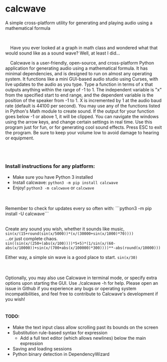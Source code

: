 # calcwave
A simple cross-platform utility for generating and playing audio using a mathematical formula
<br>


<br/>


&nbsp;&nbsp;&nbsp;&nbsp;Have you ever looked at a graph in math class and wondered what that would sound like as a sound wave? Well, at least I did... 

&nbsp;&nbsp;&nbsp;&nbsp;Calcwave is a user-friendly, open-source, and cross-platform Python application for generating audio using a mathematical formula. It has minimal dependencies, and is designed to run on almost any operating system. It functions like a mini GUI-based audio studio using Curses, with live updates to the audio as you type. Type a function in terms of x that outputs anything within the range of -1 to 1. The independent variable is "x" from the specified start to end range, and the dependent variable is the position of the speaker from -1 to 1. X is incremented by 1 at the audio baud rate (default is 44100 per second). You may use any of the functions listed in Python's Math module to create sound. If the output for your function goes below -1 or above 1, it will be clipped. You can navigate the windows using the arrow keys, and change certain settings in real time. Use this program just for fun, or for generating cool sound effects. Press ESC to exit the program. Be sure to keep your volume low to avoid damage to hearing or equipment.

<br>


<br/>


### Install instructions for any platform:
* Make sure you have Python 3 installed
* Install calcwave: ```python3 -m pip install calcwave```
* Enjoy! ```python3 -m calcwave``` or ```calcwave```

<br>

<br/>
Remember to check for updates every so often with:
```python3 -m pip install -U calcwave```

<br>

<br/>

Create any sound you wish, whether it sounds like music,  
```sin(x/(15+round(sin(x/5000))*(x/(30000+sin(x/1000)*70))))```  
...or just complete chaos.  
```sin((sin(x/(250+(abs(x/100))))*5+5)*(1/sin(x/(60-abs(x/10000))+sin(x/(700+abs(x/100000)*300))))**-abs(round(x/10000)))```
 

Either way, a simple sin wave is a good place to start.
```sin(x/30)```

<br>

<br/>
Optionally, you may also use Calcwave in terminal mode, or specify extra options upon starting the GUI. Use ./calcwave -h for help. Please open an issue in Github if you experience any bugs or operating system incompatibilities, and feel free to contribute to Calcwave's development if you wish!

<br>

<br/>  

#### TODO:  
* Make the text input class allow scrolling past its bounds on the screen
* Substitution rule-based syntax for expression
    * Add a full text editor (which allows newlines) below the main expression
* Saving and loading sessions
* Python binary detection in DependencyWizard
